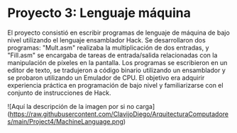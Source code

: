 <HTML>
<h1>Proyecto 3: Lenguaje máquina</h1>
  
El proyecto consistió en escribir programas de lenguaje de máquina de bajo nivel utilizando el lenguaje ensamblador Hack. Se desarrollaron dos programas: "Mult.asm" realizaba la multiplicación de dos entradas, y "Fill.asm" se encargaba de tareas de entrada/salida relacionadas con la manipulación de píxeles en la pantalla. Los programas se escribieron en un editor de texto, se tradujeron a código binario utilizando un ensamblador y se probaron utilizando un Emulador de CPU. El objetivo era adquirir experiencia práctica en programación de bajo nivel y familiarizarse con el conjunto de instrucciones de Hack.



<span>![</span><span>Aquí la descripción de la imagen por si no carga</span><span>]</span><span>(</span><span>https://raw.githubusercontent.com/ClavijoDiego/ArquitecturaComputadores/main/Project4/MachineLanguage.png</span><span>)</span>
